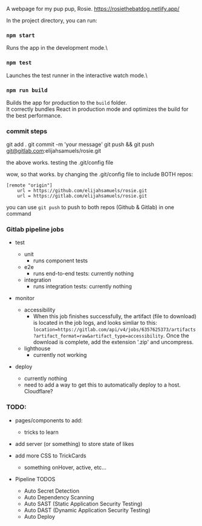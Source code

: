 A webpage for my pup pup, Rosie.
https://rosiethebatdog.netlify.app/

In the project directory, you can run:

### `npm start`

Runs the app in the development mode.\

### `npm test`

Launches the test runner in the interactive watch mode.\

### `npm run build`

Builds the app for production to the `build` folder.\
It correctly bundles React in production mode and optimizes the build for the best performance.


### commit steps
git add .
git commit -m 'your message'
git push && git push git@gitlab.com:elijahsamuels/rosie.git

the above works. testing the .git/config file

wow, so that works. 
by changing the .git/config file to include BOTH repos:

```
[remote "origin"]
	url = https://github.com/elijahsamuels/rosie.git
	url = https://gitlab.com/elijahsamuels/rosie.git
```

you can use `git push` to push to both repos (Github & Gitlab) in one command

### Gitlab pipeline jobs

- test
	- unit
		- runs component tests
	- e2e
		- runs end-to-end tests: currently nothing
	- integration
		- runs integration tests: currently nothing

- monitor
	- accessibility
		- When this job finishes successfully, the artifact (file to download) is located in the job logs, and looks simliar to this: `location=https://gitlab.com/api/v4/jobs/6357625373/artifacts?artifact_format=raw&artifact_type=accessibility`. Once the download is complete, add the extension '.zip' and uncompress. 
	- lighthouse
		- currently not working

- deploy
	- currently nothing
	- need to add a way to get this to automatically deploy to a host. Cloudflare?


### TODO:
- pages/components to add:
	- tricks to learn
- add server (or something) to store state of likes

- add more CSS to TrickCards
	- something onHover, active, etc...


- Pipeline TODOS 
	- Auto Secret Detection
	- Auto Dependency Scanning
	- Auto SAST (Static Application Security Testing)
	- Auto DAST (Dynamic Application Security Testing)
	- Auto Deploy

